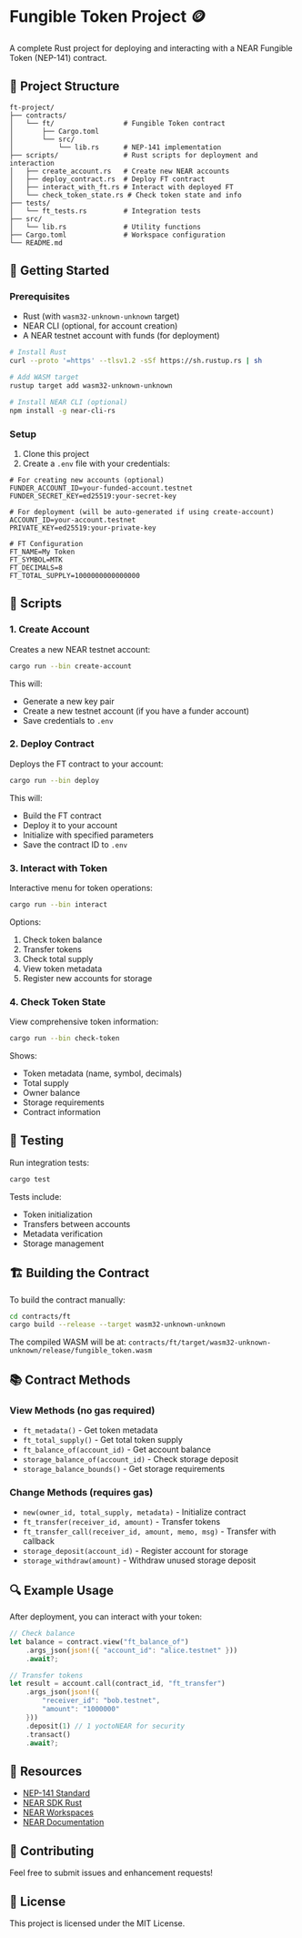 # Fungible Token Project 🪙

A complete Rust project for deploying and interacting with a NEAR Fungible Token (NEP-141) contract.

## 📁 Project Structure

```
ft-project/
├── contracts/
│   └── ft/                 # Fungible Token contract
│       ├── Cargo.toml
│       └── src/
│           └── lib.rs      # NEP-141 implementation
├── scripts/                # Rust scripts for deployment and interaction
│   ├── create_account.rs   # Create new NEAR accounts
│   ├── deploy_contract.rs  # Deploy FT contract
│   ├── interact_with_ft.rs # Interact with deployed FT
│   └── check_token_state.rs # Check token state and info
├── tests/
│   └── ft_tests.rs         # Integration tests
├── src/
│   └── lib.rs              # Utility functions
├── Cargo.toml              # Workspace configuration
└── README.md
```

## 🚀 Getting Started

### Prerequisites

- Rust (with `wasm32-unknown-unknown` target)
- NEAR CLI (optional, for account creation)
- A NEAR testnet account with funds (for deployment)

```bash
# Install Rust
curl --proto '=https' --tlsv1.2 -sSf https://sh.rustup.rs | sh

# Add WASM target
rustup target add wasm32-unknown-unknown

# Install NEAR CLI (optional)
npm install -g near-cli-rs
```

### Setup

1. Clone this project
2. Create a `.env` file with your credentials:

```env
# For creating new accounts (optional)
FUNDER_ACCOUNT_ID=your-funded-account.testnet
FUNDER_SECRET_KEY=ed25519:your-secret-key

# For deployment (will be auto-generated if using create-account)
ACCOUNT_ID=your-account.testnet
PRIVATE_KEY=ed25519:your-private-key

# FT Configuration
FT_NAME=My Token
FT_SYMBOL=MTK
FT_DECIMALS=8
FT_TOTAL_SUPPLY=1000000000000000
```

## 📝 Scripts

### 1. Create Account
Creates a new NEAR testnet account:

```bash
cargo run --bin create-account
```

This will:
- Generate a new key pair
- Create a new testnet account (if you have a funder account)
- Save credentials to `.env`

### 2. Deploy Contract
Deploys the FT contract to your account:

```bash
cargo run --bin deploy
```

This will:
- Build the FT contract
- Deploy it to your account
- Initialize with specified parameters
- Save the contract ID to `.env`

### 3. Interact with Token
Interactive menu for token operations:

```bash
cargo run --bin interact
```

Options:
1. Check token balance
2. Transfer tokens
3. Check total supply
4. View token metadata
5. Register new accounts for storage

### 4. Check Token State
View comprehensive token information:

```bash
cargo run --bin check-token
```

Shows:
- Token metadata (name, symbol, decimals)
- Total supply
- Owner balance
- Storage requirements
- Contract information

## 🧪 Testing

Run integration tests:

```bash
cargo test
```

Tests include:
- Token initialization
- Transfers between accounts
- Metadata verification
- Storage management

## 🏗️ Building the Contract

To build the contract manually:

```bash
cd contracts/ft
cargo build --release --target wasm32-unknown-unknown
```

The compiled WASM will be at:
`contracts/ft/target/wasm32-unknown-unknown/release/fungible_token.wasm`

## 📚 Contract Methods

### View Methods (no gas required)
- `ft_metadata()` - Get token metadata
- `ft_total_supply()` - Get total token supply
- `ft_balance_of(account_id)` - Get account balance
- `storage_balance_of(account_id)` - Check storage deposit
- `storage_balance_bounds()` - Get storage requirements

### Change Methods (requires gas)
- `new(owner_id, total_supply, metadata)` - Initialize contract
- `ft_transfer(receiver_id, amount)` - Transfer tokens
- `ft_transfer_call(receiver_id, amount, memo, msg)` - Transfer with callback
- `storage_deposit(account_id)` - Register account for storage
- `storage_withdraw(amount)` - Withdraw unused storage deposit

## 🔍 Example Usage

After deployment, you can interact with your token:

```rust
// Check balance
let balance = contract.view("ft_balance_of")
    .args_json(json!({ "account_id": "alice.testnet" }))
    .await?;

// Transfer tokens
let result = account.call(contract_id, "ft_transfer")
    .args_json(json!({
        "receiver_id": "bob.testnet",
        "amount": "1000000"
    }))
    .deposit(1) // 1 yoctoNEAR for security
    .transact()
    .await?;
```

## 📖 Resources

- [NEP-141 Standard](https://nomicon.io/Standards/FungibleToken/Core)
- [NEAR SDK Rust](https://github.com/near/near-sdk-rs)
- [NEAR Workspaces](https://github.com/near/near-workspaces-rs)
- [NEAR Documentation](https://docs.near.org)

## 🤝 Contributing

Feel free to submit issues and enhancement requests!

## 📄 License

This project is licensed under the MIT License. 